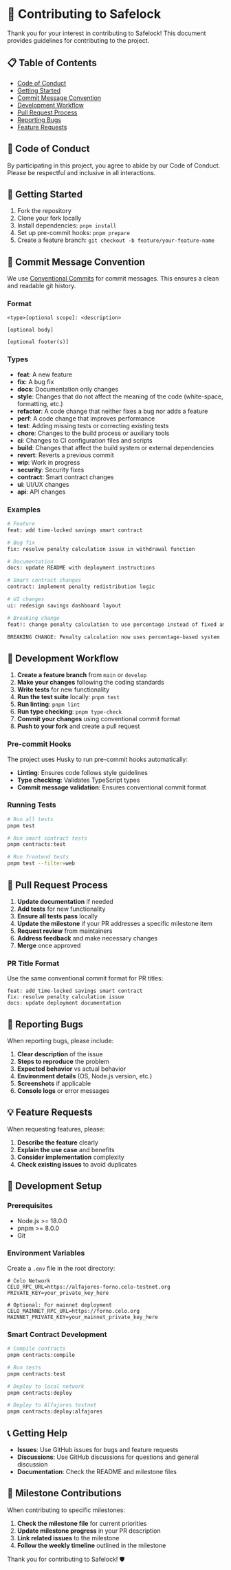# 🤝 Contributing to Safelock

Thank you for your interest in contributing to Safelock! This document provides guidelines for contributing to the project.

## 📋 Table of Contents

- [Code of Conduct](#code-of-conduct)
- [Getting Started](#getting-started)
- [Commit Message Convention](#commit-message-convention)
- [Development Workflow](#development-workflow)
- [Pull Request Process](#pull-request-process)
- [Reporting Bugs](#reporting-bugs)
- [Feature Requests](#feature-requests)

## 📜 Code of Conduct

By participating in this project, you agree to abide by our Code of Conduct. Please be respectful and inclusive in all interactions.

## 🚀 Getting Started

1. Fork the repository
2. Clone your fork locally
3. Install dependencies: `pnpm install`
4. Set up pre-commit hooks: `pnpm prepare`
5. Create a feature branch: `git checkout -b feature/your-feature-name`

## 📝 Commit Message Convention

We use [Conventional Commits](https://www.conventionalcommits.org/) for commit messages. This ensures a clean and readable git history.

### Format

```
<type>[optional scope]: <description>

[optional body]

[optional footer(s)]
```

### Types

- **feat**: A new feature
- **fix**: A bug fix
- **docs**: Documentation only changes
- **style**: Changes that do not affect the meaning of the code (white-space, formatting, etc.)
- **refactor**: A code change that neither fixes a bug nor adds a feature
- **perf**: A code change that improves performance
- **test**: Adding missing tests or correcting existing tests
- **chore**: Changes to the build process or auxiliary tools
- **ci**: Changes to CI configuration files and scripts
- **build**: Changes that affect the build system or external dependencies
- **revert**: Reverts a previous commit
- **wip**: Work in progress
- **security**: Security fixes
- **contract**: Smart contract changes
- **ui**: UI/UX changes
- **api**: API changes

### Examples

```bash
# Feature
feat: add time-locked savings smart contract

# Bug fix
fix: resolve penalty calculation issue in withdrawal function

# Documentation
docs: update README with deployment instructions

# Smart contract changes
contract: implement penalty redistribution logic

# UI changes
ui: redesign savings dashboard layout

# Breaking change
feat!: change penalty calculation to use percentage instead of fixed amount

BREAKING CHANGE: Penalty calculation now uses percentage-based system
```

## 🔄 Development Workflow

1. **Create a feature branch** from `main` or `develop`
2. **Make your changes** following the coding standards
3. **Write tests** for new functionality
4. **Run the test suite** locally: `pnpm test`
5. **Run linting**: `pnpm lint`
6. **Run type checking**: `pnpm type-check`
7. **Commit your changes** using conventional commit format
8. **Push to your fork** and create a pull request

### Pre-commit Hooks

The project uses Husky to run pre-commit hooks automatically:

- **Linting**: Ensures code follows style guidelines
- **Type checking**: Validates TypeScript types
- **Commit message validation**: Ensures conventional commit format

### Running Tests

```bash
# Run all tests
pnpm test

# Run smart contract tests
pnpm contracts:test

# Run frontend tests
pnpm test --filter=web
```

## 🔀 Pull Request Process

1. **Update documentation** if needed
2. **Add tests** for new functionality
3. **Ensure all tests pass** locally
4. **Update the milestone** if your PR addresses a specific milestone item
5. **Request review** from maintainers
6. **Address feedback** and make necessary changes
7. **Merge** once approved

### PR Title Format

Use the same conventional commit format for PR titles:

```
feat: add time-locked savings smart contract
fix: resolve penalty calculation issue
docs: update deployment documentation
```

## 🐛 Reporting Bugs

When reporting bugs, please include:

1. **Clear description** of the issue
2. **Steps to reproduce** the problem
3. **Expected behavior** vs actual behavior
4. **Environment details** (OS, Node.js version, etc.)
5. **Screenshots** if applicable
6. **Console logs** or error messages

## 💡 Feature Requests

When requesting features, please:

1. **Describe the feature** clearly
2. **Explain the use case** and benefits
3. **Consider implementation** complexity
4. **Check existing issues** to avoid duplicates

## 🔧 Development Setup

### Prerequisites

- Node.js >= 18.0.0
- pnpm >= 8.0.0
- Git

### Environment Variables

Create a `.env` file in the root directory:

```env
# Celo Network
CELO_RPC_URL=https://alfajores-forno.celo-testnet.org
PRIVATE_KEY=your_private_key_here

# Optional: For mainnet deployment
CELO_MAINNET_RPC_URL=https://forno.celo.org
MAINNET_PRIVATE_KEY=your_mainnet_private_key_here
```

### Smart Contract Development

```bash
# Compile contracts
pnpm contracts:compile

# Run tests
pnpm contracts:test

# Deploy to local network
pnpm contracts:deploy

# Deploy to Alfajores testnet
pnpm contracts:deploy:alfajores
```

## 📞 Getting Help

- **Issues**: Use GitHub issues for bugs and feature requests
- **Discussions**: Use GitHub discussions for questions and general discussion
- **Documentation**: Check the README and milestone files

## 🎯 Milestone Contributions

When contributing to specific milestones:

1. **Check the milestone file** for current priorities
2. **Update milestone progress** in your PR description
3. **Link related issues** to the milestone
4. **Follow the weekly timeline** outlined in the milestone

Thank you for contributing to Safelock! 🛡️
